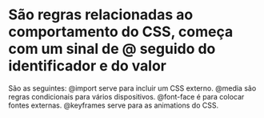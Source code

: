 
# São regras relacionadas ao comportamento do CSS, começa com um sinal de @ seguido do identificador e do valor

São as seguintes:
@import serve para incluir um CSS externo.
@media são regras condicionais para vários dispositivos.
@font-face é para colocar fontes externas.
@keyframes serve para as animations do CSS.
